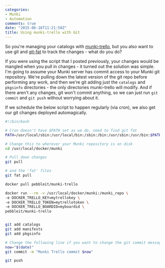 ```yaml
---
categories:
- Munki
- Automation
comments: true
date: "2015-06-16T11:21:58Z"
title: Using munki-trello with Git
---
```


So you're managing your catalogs with [munki-trello](http://grahamgilbert.com/blog/2015/02/11/managing-munki-catalogs-with-trello/), but you also want to use git and [git-fat](https://www.afp548.com/2014/12/01/git-fat-intro-part-two-setup-and-migration/) to track the changes - what do you do?

If you were using the script that I posted previously, your changes would be mangled when you pull in changes  - it turned out the solution was simple. I'm going to assume your Munki server has commit access to your Munki git repository. We're pulling down the latest version of the git repo before performing any work, and then we're git adding just the ``catalogs`` and ``pkgsinfo`` directories - the only directories munki-trello will modify. And if there aren't any changes, git won't commit anything, so we can just run ``git commit`` and ``git push`` without worrying about it.

If we schedule the below script to happen regularly (via cron), we also get our git changes deployed automagically.

``` bash /usr/local/bin/munki-trello.sh
#!/bin/bash

# Cron doesn't have $PATH set as we do, need to find git fat
PATH=/usr/local/sbin:/usr/local/bin:/sbin:/bin:/usr/sbin:/usr/bin:$PATH

# Change this to wherever your Munki repository is on disk
cd /usr/local/docker/munki

# Pull down changes
git pull

# and the 'fat' files
git fat pull

docker pull pebbleit/munki-trello

docker run --rm -v /usr/local/docker/munki:/munki_repo \
-e DOCKER_TRELLO_KEY=mytrellokey \
-e DOCKER_TRELLO_TOKEN=mytrellotoken \
-e DOCKER_TRELLO_BOARDID=myboardid \
pebbleit/munki-trello


git add catalogs
git add manifests
git add pkgsinfo

# Change the following line if you want to change the git commit message
now="$(date)"
git commit -m "Munki Trello commit $now"

git push
```
